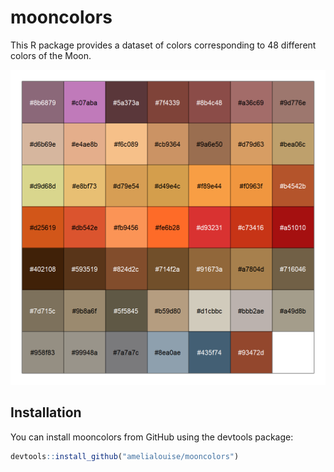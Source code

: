 
# mooncolors

<!-- badges: start -->
<!-- badges: end -->

This R package provides a dataset of colors corresponding to 48 different colors of the Moon.

![The color palette.](moon_palette.png)

## Installation

You can install mooncolors from GitHub using the devtools package:

``` r
devtools::install_github("amelialouise/mooncolors")
```

